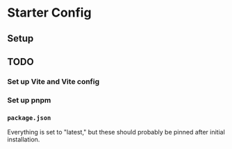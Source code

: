 # Starter Config

## Setup

## TODO

### Set up Vite and Vite config

### Set up pnpm

### `package.json`

Everything is set to "latest," but these should probably be pinned after initial installation.